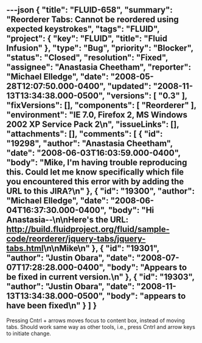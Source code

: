 ---json
{
  "title": "FLUID-658",
  "summary": "Reorderer Tabs: Cannot be reordered using expected keystrokes",
  "tags": "FLUID",
  "project": {
    "key": "FLUID",
    "title": "Fluid Infusion"
  },
  "type": "Bug",
  "priority": "Blocker",
  "status": "Closed",
  "resolution": "Fixed",
  "assignee": "Anastasia Cheetham",
  "reporter": "Michael Elledge",
  "date": "2008-05-28T12:07:50.000-0400",
  "updated": "2008-11-13T13:34:38.000-0500",
  "versions": [
    "0.3"
  ],
  "fixVersions": [],
  "components": [
    "Reorderer"
  ],
  "environment": "IE 7.0, Firefox 2, MS Windows 2002 XP Service Pack 2\n",
  "issueLinks": [],
  "attachments": [],
  "comments": [
    {
      "id": "19298",
      "author": "Anastasia Cheetham",
      "date": "2008-06-03T16:03:59.000-0400",
      "body": "Mike, I'm having trouble reproducing this. Could let me know specifically which file you encountered this error with by adding the URL to this JIRA?\n"
    },
    {
      "id": "19300",
      "author": "Michael Elledge",
      "date": "2008-06-04T16:37:30.000-0400",
      "body": "Hi Anastasia--\n\nHere's the URL: <http://build.fluidproject.org/fluid/sample-code/reorderer/jquery-tabs/jquery-tabs.html>\n\nMike\n"
    },
    {
      "id": "19301",
      "author": "Justin Obara",
      "date": "2008-07-07T17:28:28.000-0400",
      "body": "Appears to be fixed in current version.\n"
    },
    {
      "id": "19303",
      "author": "Justin Obara",
      "date": "2008-11-13T13:34:38.000-0500",
      "body": "appears to have been fixed\n"
    }
  ]
}
---
Pressing Cntrl + arrows moves focus to content box, instead of moving tabs. Should work same way as other tools, i.e., press Cntrl and arrow keys to initiate change.

        